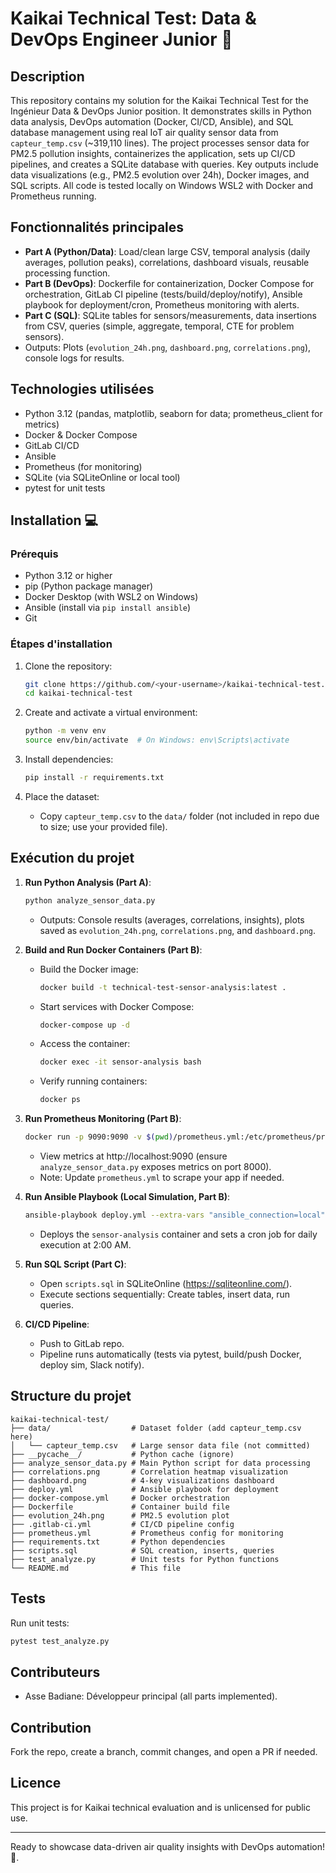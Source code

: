 # Kaikai Technical Test: Data & DevOps Engineer Junior 🚀

## Description
This repository contains my solution for the Kaikai Technical Test for the Ingénieur Data & DevOps Junior position. It demonstrates skills in Python data analysis, DevOps automation (Docker, CI/CD, Ansible), and SQL database management using real IoT air quality sensor data from `capteur_temp.csv` (~319,110 lines). The project processes sensor data for PM2.5 pollution insights, containerizes the application, sets up CI/CD pipelines, and creates a SQLite database with queries.
Key outputs include data visualizations (e.g., PM2.5 evolution over 24h), Docker images, and SQL scripts. All code is tested locally on Windows WSL2 with Docker and Prometheus running.

## Fonctionnalités principales
- **Part A (Python/Data)**: Load/clean large CSV, temporal analysis (daily averages, pollution peaks), correlations, dashboard visuals, reusable processing function.
- **Part B (DevOps)**: Dockerfile for containerization, Docker Compose for orchestration, GitLab CI pipeline (tests/build/deploy/notify), Ansible playbook for deployment/cron, Prometheus monitoring with alerts.
- **Part C (SQL)**: SQLite tables for sensors/measurements, data insertions from CSV, queries (simple, aggregate, temporal, CTE for problem sensors).
- Outputs: Plots (`evolution_24h.png`, `dashboard.png`, `correlations.png`), console logs for results.

## Technologies utilisées
- Python 3.12 (pandas, matplotlib, seaborn for data; prometheus_client for metrics)
- Docker & Docker Compose
- GitLab CI/CD
- Ansible
- Prometheus (for monitoring)
- SQLite (via SQLiteOnline or local tool)
- pytest for unit tests

## Installation 💻
### Prérequis
- Python 3.12 or higher
- pip (Python package manager)
- Docker Desktop (with WSL2 on Windows)
- Ansible (install via `pip install ansible`)
- Git

### Étapes d'installation
1. Clone the repository:
   ```bash
   git clone https://github.com/<your-username>/kaikai-technical-test.git
   cd kaikai-technical-test
   ```

2. Create and activate a virtual environment:
   ```bash
   python -m venv env
   source env/bin/activate  # On Windows: env\Scripts\activate
   ```

3. Install dependencies:
   ```bash
   pip install -r requirements.txt
   ```

4. Place the dataset:
   - Copy `capteur_temp.csv` to the `data/` folder (not included in repo due to size; use your provided file).

## Exécution du projet
1. **Run Python Analysis (Part A)**:
   ```bash
   python analyze_sensor_data.py
   ```
   - Outputs: Console results (averages, correlations, insights), plots saved as `evolution_24h.png`, `correlations.png`, and `dashboard.png`.

2. **Build and Run Docker Containers (Part B)**:
   - Build the Docker image:
     ```bash
     docker build -t technical-test-sensor-analysis:latest .
     ```
   - Start services with Docker Compose:
     ```bash
     docker-compose up -d
     ```
   - Access the container:
     ```bash
     docker exec -it sensor-analysis bash
     ```
   - Verify running containers:
     ```bash
     docker ps
     ```

3. **Run Prometheus Monitoring (Part B)**:
   ```bash
   docker run -p 9090:9090 -v $(pwd)/prometheus.yml:/etc/prometheus/prometheus.yml prom/prometheus
   ```
   - View metrics at http://localhost:9090 (ensure `analyze_sensor_data.py` exposes metrics on port 8000).
   - Note: Update `prometheus.yml` to scrape your app if needed.

4. **Run Ansible Playbook (Local Simulation, Part B)**:
   ```bash
   ansible-playbook deploy.yml --extra-vars "ansible_connection=local"
   ```
   - Deploys the `sensor-analysis` container and sets a cron job for daily execution at 2:00 AM.

5. **Run SQL Script (Part C)**:
   - Open `scripts.sql` in SQLiteOnline (https://sqliteonline.com/).
   - Execute sections sequentially: Create tables, insert data, run queries.

6. **CI/CD Pipeline**:
   - Push to GitLab repo.
   - Pipeline runs automatically (tests via pytest, build/push Docker, deploy sim, Slack notify).

## Structure du projet
```
kaikai-technical-test/
├── data/                  # Dataset folder (add capteur_temp.csv here)
│   └── capteur_temp.csv   # Large sensor data file (not committed)
├── __pycache__/           # Python cache (ignore)
├── analyze_sensor_data.py # Main Python script for data processing
├── correlations.png       # Correlation heatmap visualization
├── dashboard.png          # 4-key visualizations dashboard
├── deploy.yml             # Ansible playbook for deployment
├── docker-compose.yml     # Docker orchestration
├── Dockerfile             # Container build file
├── evolution_24h.png      # PM2.5 evolution plot
├── .gitlab-ci.yml         # CI/CD pipeline config
├── prometheus.yml         # Prometheus config for monitoring
├── requirements.txt       # Python dependencies
├── scripts.sql            # SQL creation, inserts, queries
├── test_analyze.py        # Unit tests for Python functions
└── README.md              # This file
```

## Tests
Run unit tests:
```bash
pytest test_analyze.py
```

## Contributeurs
- Asse Badiane: Développeur principal (all parts implemented).

## Contribution
Fork the repo, create a branch, commit changes, and open a PR if needed.

## Licence
This project is for Kaikai technical evaluation and is unlicensed for public use.

---
Ready to showcase data-driven air quality insights with DevOps automation! 🌟.

